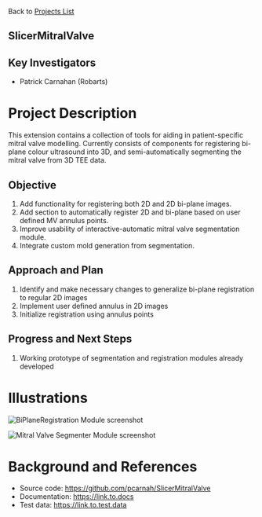 Back to [Projects List](../../README.md#ProjectsList)

## SlicerMitralValve

## Key Investigators
- Patrick Carnahan (Robarts) 

# Project Description
This extension contains a collection of tools for aiding in patient-specific mitral valve modelling. Currently consists of components for registering bi-plane colour ultrasound into 3D, and semi-automatically segmenting the mitral valve from 3D TEE data.

## Objective
1. Add functionality for registering both 2D and 2D bi-plane images.
1. Add section to automatically register 2D and bi-plane based on user defined MV annulus points.
1. Improve usability of interactive-automatic mitral valve segmentation module.
1. Integrate custom mold generation from segmentation.

## Approach and Plan

1. Identify and make necessary changes to generalize bi-plane registration to regular 2D images
1. Implement user defined annulus in 2D images
1. Initialize registration using annulus points

## Progress and Next Steps

<!--Describe progress and next steps in a few bullet points as you are making progress.-->
1. Working prototype of segmentation and registration modules already developed

# Illustrations

<!--Add pictures and links to videos that demonstrate what has been accomplished.-->

<!--![Description of picture](Example2.jpg)-->
![BiPlaneRegistration Module screenshot](https://raw.githubusercontent.com/pcarnah/SlicerMitralValve/master/BiPlaneRegistration.png)

![Mitral Valve Segmenter Module screenshot](https://raw.githubusercontent.com/pcarnah/SlicerMitralValve/master/MitralValveSegmenter-Screenshot.png)

<!--![Some more images](Example2.jpg)-->

# Background and References

<!--Use this space for information that may help people better understand your project, like links to papers, source code, or data.-->

- Source code: https://github.com/pcarnah/SlicerMitralValve
- Documentation: https://link.to.docs
- Test data: https://link.to.test.data

